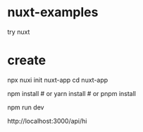 # nuxt-examples

try nuxt

# create 
npx nuxi init nuxt-app
cd nuxt-app

npm install # or
yarn install # or
pnpm install

npm run dev

http://localhost:3000/api/hi

